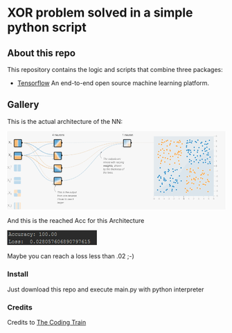 # XOR problem solved in a simple python script

## About this repo

This repository contains the logic and scripts that combine
three packages:
- [Tensorflow](https://www.tensorflow.org/) An end-to-end open source machine learning platform.

## Gallery

This is the actual architecture of the NN:

![alt text](screenshots/Architecture.PNG)

And this is the reached Acc for this Architecture

![alt text](screenshots/Acc.PNG)

Maybe you can reach a loss less than .02 ;-)

### Install

Just download this repo and execute main.py with python interpreter

### Credits

Credits to [The Coding Train](https://thecodingtrain.com/)